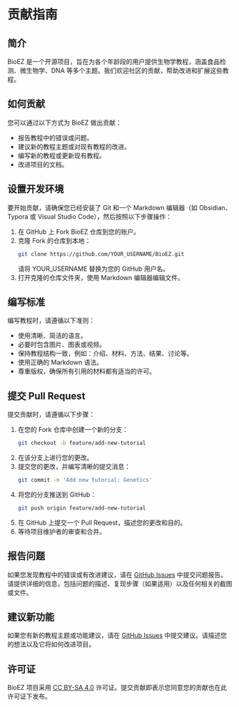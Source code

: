 # 贡献指南

## 简介

BioEZ 是一个开源项目，旨在为各个年龄段的用户提供生物学教程，涵盖食品检测、微生物学、DNA 等多个主题。我们欢迎社区的贡献，帮助改进和扩展这些教程。

## 如何贡献

您可以通过以下方式为 BioEZ 做出贡献：

- 报告教程中的错误或问题。
- 建议新的教程主题或对现有教程的改进。
- 编写新的教程或更新现有教程。
- 改进项目的文档。

## 设置开发环境

要开始贡献，请确保您已经安装了 Git 和一个 Markdown 编辑器（如 Obsidian、Typora 或 Visual Studio Code），然后按照以下步骤操作：

1. 在 GitHub 上 Fork BioEZ 仓库到您的账户。
2. 克隆 Fork 的仓库到本地：
   ```bash
   git clone https://github.com/YOUR_USERNAME/BioEZ.git
   ```
   请将 YOUR_USERNAME 替换为您的 GitHub 用户名。
3. 打开克隆的仓库文件夹，使用 Markdown 编辑器编辑文件。

## 编写标准

编写教程时，请遵循以下准则：

- 使用清晰、简洁的语言。
- 必要时包含图片、图表或视频。
- 保持教程结构一致，例如：介绍、材料、方法、结果、讨论等。
- 使用正确的 Markdown 语法。
- 尊重版权，确保所有引用的材料都有适当的许可。

## 提交 Pull Request

提交贡献时，请遵循以下步骤：

1. 在您的 Fork 仓库中创建一个新的分支：
   ```bash
   git checkout -b feature/add-new-tutorial
   ```
2. 在该分支上进行您的更改。
3. 提交您的更改，并编写清晰的提交消息：
   ```bash
   git commit -m 'Add new tutorial: Genetics'
   ```
4. 将您的分支推送到 GitHub：
   ```bash
   git push origin feature/add-new-tutorial
   ```
5. 在 GitHub 上提交一个 Pull Request，描述您的更改和目的。
6. 等待项目维护者的审查和合并。

## 报告问题

如果您发现教程中的错误或有改进建议，请在 [GitHub Issues](https://github.com/XiaoniNaoh/BioEZ/issues) 中提交问题报告。请提供详细的信息，包括问题的描述、复现步骤（如果适用）以及任何相关的截图或文件。

## 建议新功能

如果您有新的教程主题或功能建议，请在 [GitHub Issues](https://github.com/XiaoniNaoh/BioEZ/issues) 中提交建议。请描述您的想法以及它将如何改进项目。

## 许可证

BioEZ 项目采用 [CC BY-SA 4.0](https://creativecommons.org/licenses/by-sa/4.0/) 许可证。提交贡献即表示您同意您的贡献也在此许可证下发布。
